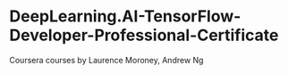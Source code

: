 # DeepLearning.AI-TensorFlow-Developer-Professional-Certificate
Coursera courses by Laurence Moroney, Andrew Ng

